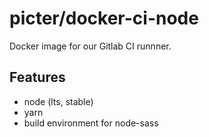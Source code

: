 # picter/docker-ci-node

Docker image for our Gitlab CI runnner.

## Features

* node (lts, stable)
* yarn
* build environment for node-sass
